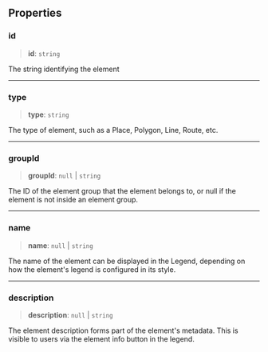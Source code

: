 ## Properties

### id

> **id**: `string`

The string identifying the element

***

### type

> **type**: `string`

The type of element, such as a Place, Polygon, Line, Route, etc.

***

### groupId

> **groupId**: `null` | `string`

The ID of the element group that the element belongs to, or null
if the element is not inside an element group.

***

### name

> **name**: `null` | `string`

The name of the element can be displayed in the Legend, depending
on how the element's legend is configured in its style.

***

### description

> **description**: `null` | `string`

The element description forms part of the element's metadata. This is visible
to users via the element info button in the legend.
